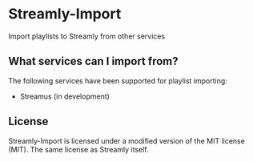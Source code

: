 # Streamly-Import
Import playlists to Streamly from other services

## What services can I import from?

The following services have been supported for playlist importing:

- Streamus (in development)

## License

Streamly-Import is licensed under a modified version of the MIT license (MIT). The same license as Streamly itself.
